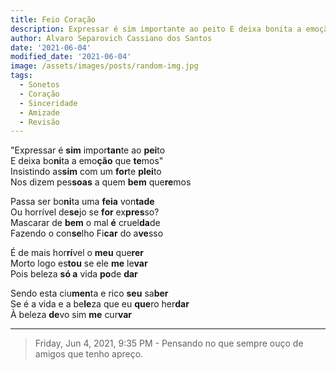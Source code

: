 ```yaml
---
title: Feio Coração
description: Expressar é sim importante ao peito E deixa bonita a emoção que temos...
author: Alvaro Separovich Cassiano dos Santos
date: '2021-06-04'
modified_date: '2021-06-04'
image: /assets/images/posts/random-img.jpg
tags:
  - Sonetos
  - Coração
  - Sinceridade
  - Amizade
  - Revisão
---    
```

"Expressar é **sim** impor**tan**te ao **pei**to    
E deixa bo**ni**ta a emo**ção** que **te**mos"    
Insistindo as**sim** com um **for**te **plei**to    
Nos dizem pes**soas** a quem **bem** que**re**mos    
    
Passa ser bo**ni**ta uma **feia** von**tade**    
Ou horrível de**se**jo se **for** ex**pres**so?    
Mascarar de **bem** o mal **é** cruel**da**de    
Fazendo o con**se**lho Fi**car** do a**ve**sso    
    
É de mais hor**rí**vel o **meu** que**rer**    
Morto logo es**tou** se ele **me** le**var**    
Pois beleza **só a** vida **po**de **dar**    
    
Sendo esta ciu**men**ta e rico **seu** sa**ber**    
Se é a vida e a be**le**za que eu **que**ro her**dar**    
À beleza **de**vo sim **me** cur**var**   

______

> Friday, Jun 4, 2021, 9:35 PM - Pensando no que sempre ouço de amigos que tenho apreço.